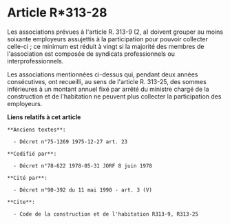 # Article R*313-28

Les associations prévues à l'article R. 313-9 (2, a) doivent grouper au moins soixante employeurs assujettis à la
participation pour pouvoir collecter celle-ci ; ce minimum est réduit à vingt si la majorité des membres de l'association est
composée de syndicats professionnels ou interprofessionnels.

Les associations mentionnées ci-dessus qui, pendant deux années consécutives, ont recueilli, au sens de l'article R. 313-25,
des sommes inférieures à un montant annuel fixé par arrêté du ministre chargé de la construction et de l'habitation ne
peuvent plus collecter la participation des employeurs.

**Liens relatifs à cet article**

	**Anciens textes**:

	  - Décret n°75-1269 1975-12-27 art. 23

	**Codifié par**:

	  - Décret n°78-622 1978-05-31 JORF 8 juin 1978

	**Cité par**:

	  - Décret n°90-392 du 11 mai 1990 - art. 3 (V)

	**Cite**:

	  - Code de la construction et de l'habitation R313-9, R313-25
